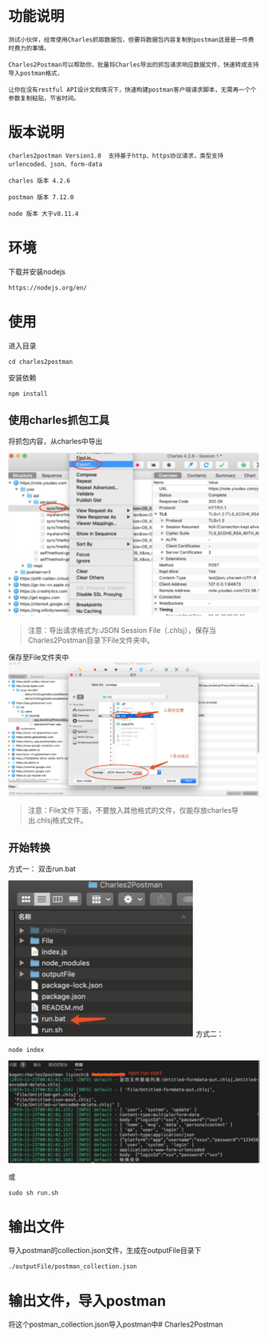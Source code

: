 功能说明
===
```
测试小伙伴，经常使用Charles抓取数据包，但要将数据包内容复制到postman这是是一件费时费力的事情。

Charles2Postman可以帮助你，批量将Charles导出的抓包请求响应数据文件，快速转成支持导入postman格式，

让你在没有restful API设计文档情况下，快速构建postman客户端请求脚本，无需再一个个参数复制粘贴，节省时间。

```


版本说明
===
```
charles2postman Version1.0  支持基于http、https协议请求，类型支持urlencoded、json、form-data

charles 版本 4.2.6

postman 版本 7.12.0

node 版本 大于v8.11.4
```

环境
===

下载并安装nodejs
```
https://nodejs.org/en/
```

使用
===

进入目录

```
cd charles2postman
```
安装依赖
```
npm install
```

使用charles抓包工具
---

将抓包内容，从charles中导出

![img](./static/image/导出文件.jpg)

>注意：导出请求格式为:JSON Session File（.chlsj），保存当Charles2Postman目录下File文件夹中。

保存至File文件夹中
![img](./static/image/导出文件到File.jpg)

>注意：File文件下面，不要放入其他格式的文件，仅能存放charles导出.chlsj格式文件。

开始转换
---

方式一：
双击run.bat

![img](./static/image/windows双击bat文件.jpg)
方式二：
```
node index

```
![img](./static/image/开始转换.jpg)

或

```
sudo sh run.sh
```


输出文件
===


导入postman的collection.json文件，生成在outputFile目录下

```
./outputFile/postman_collection.json
```

输出文件，导入postman
===

将这个postman_collection.json导入postman中# Charles2Postman
